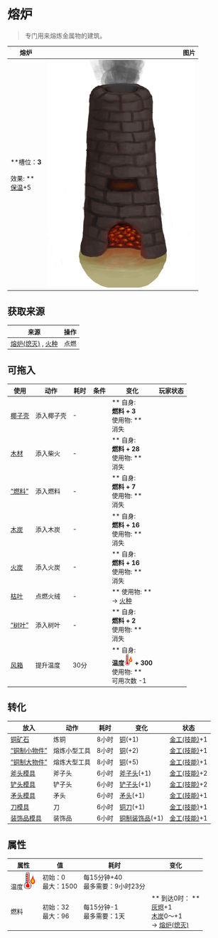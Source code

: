 # 熔炉  
> 专门用来熔炼金属物的建筑。  
  
  熔炉  |   图片   
 ----  |  ----:   
 **槽位：**3<br><br>** 效果: **<br>[保温](InsulationCold.md)+5  |  ![](Sprite/ForgeLit.png)   
  
## 获取来源  
来源  |  操作  
----  |  ----  
[熔炉(熄灭)](ForgeExtinguished.md) , [火种](TinderLit.md)  |  点燃  
## 可拖入  
使用  |  动作  |  耗时  |  条件  |  变化  |  玩家状态  
----  |  ----  |  ----  |  ----  |  ----  |  ----  
[椰子壳](CoconutShell.md)  |  添入椰子壳  |  -  |    |  ** 自身: **<br>燃料 + 3<br>** 使用物: **<br>消失  |    
[木材](Wood.md)  |  添入柴火  |  -  |    |  ** 自身: **<br>燃料 + 28<br>** 使用物: **<br>消失  |    
[“燃料”](tag_Fuel.md)  |  添入燃料  |  -  |    |  ** 自身: **<br>燃料 + 7<br>** 使用物: **<br>消失  |    
[木炭](Charcoal.md)  |  添入木炭  |  -  |    |  ** 自身: **<br>燃料 + 16<br>** 使用物: **<br>消失  |    
[火炭](Embers.md)  |  添入火炭  |  -  |    |  ** 自身: **<br>燃料 + 16<br>** 使用物: **<br>消失  |    
[枯叶](LeavesDry.md)  |  点燃火绒  |  -  |    |  ** 使用物: **<br>→ [火种](TinderLit.md)  |    
[“树叶”](tag_Leaves.md)  |  添入树叶  |  -  |    |  ** 自身: **<br>燃料 + 2<br>** 使用物: **<br>消失  |    
[风箱](Bellows.md)  |  提升温度  |  30分  |    |  ** 自身: **<br>温度<img decoding="async" src="Sprite/Hot.png" style="width:20px;"> + 300<br>** 使用物: **<br>可用次数  -1  |    
## 转化  
放入  |  动作  |  耗时  |  变化  |  状态  
----  |  ----  |  ----  |  ----  |  ----  
[铜矿石](CopperOre.md)  |  炼铜  |  8小时  |  [铜](Copper.md)(+1)  |  [金工(技能)](Skill_Metalworking.md)+1  
[“铜制小物件”](tag_CopperSmall.md)  |  熔炼小型工具  |  8小时  |  [铜](Copper.md)(+2)  |  [金工(技能)](Skill_Metalworking.md)+1  
[“铜制大物件”](tag_CopperBig.md)  |  熔炼大型工具  |  8小时  |  [铜](Copper.md)(+5)  |  [金工(技能)](Skill_Metalworking.md)+1  
[斧头模具](MoldAxe.md)  |  斧子头  |  6小时  |  [斧子头](AxeHead.md)(+1)  |  [金工(技能)](Skill_Metalworking.md)+2  
[铲头模具](MoldShovel.md)  |  铲子头  |  6小时  |  [铲子头](ShovelHead.md)(+1)  |  [金工(技能)](Skill_Metalworking.md)+2  
[矛头模具](MoldSpear.md)  |  矛头  |  6小时  |  [矛头](SpearHead.md)(+1)  |  [金工(技能)](Skill_Metalworking.md)+1  
[刀模具](MoldKnife.md)  |  刀  |  6小时  |  [铜刀](KnifeCopper.md)(+1)  |  [金工(技能)](Skill_Metalworking.md)+1  
[装饰品模具](MoldCopperDecoration.md)  |  装饰品  |  6小时  |  [铜制装饰品](CopperDecoration_Mold.md)(+1)  |  [金工(技能)](Skill_Metalworking.md)+1  
## 属性   
属性  |  值  |  耗时  |  变化  
----  |  ----  |  ----  |  ----  
温度<img decoding="async" src="Sprite/Hot.png" style="width:30px;">  |  初始：0<br>最大：1500  |  每15分钟+40<br>最多需要：9小时23分  |    
燃料  |  初始：32<br>最大：96  |  每15分钟-1<br>最多需要：1天  |  ** 到达0时： **<br>[灰烬](Ash.md)+1 <br>[木炭](Charcoal.md)0～+1 <br>→ [熔炉(熄灭)](ForgeExtinguished.md)  
